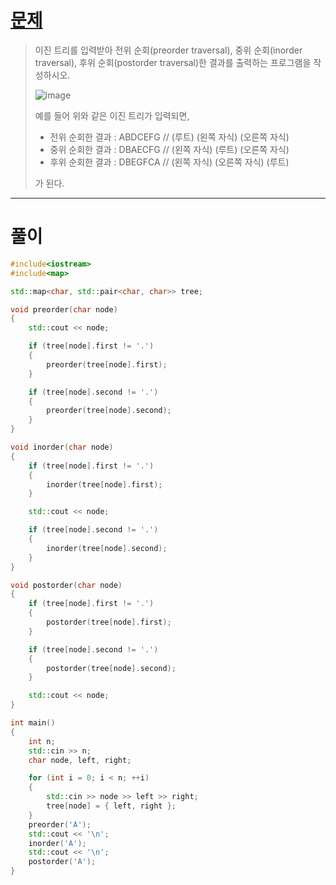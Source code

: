 # [문제](https://www.acmicpc.net/problem/1991 "#1991번")
  
> 이진 트리를 입력받아 전위 순회(preorder traversal), 중위 순회(inorder traversal), 후위 순회(postorder traversal)한 결과를 출력하는 프로그램을 작성하시오.
>
> ![image](https://onlinejudgeimages.s3-ap-northeast-1.amazonaws.com/upload/201007/trtr.png)
>
> 예를 들어 위와 같은 이진 트리가 입력되면,
> 
> - 전위 순회한 결과 : ABDCEFG // (루트) (왼쪽 자식) (오른쪽 자식)
> - 중위 순회한 결과 : DBAECFG // (왼쪽 자식) (루트) (오른쪽 자식)
> - 후위 순회한 결과 : DBEGFCA // (왼쪽 자식) (오른쪽 자식) (루트)
> 
> 가 된다.
<hr/>

# 풀이

```cpp
#include<iostream>
#include<map>

std::map<char, std::pair<char, char>> tree;

void preorder(char node)
{
	std::cout << node;

	if (tree[node].first != '.')
	{
		preorder(tree[node].first);
	}

	if (tree[node].second != '.')
	{
		preorder(tree[node].second);
	}
}

void inorder(char node)
{
	if (tree[node].first != '.')
	{
		inorder(tree[node].first);
	}

	std::cout << node;

	if (tree[node].second != '.')
	{
		inorder(tree[node].second);
	}
}

void postorder(char node)
{
	if (tree[node].first != '.')
	{
		postorder(tree[node].first);
	}

	if (tree[node].second != '.')
	{
		postorder(tree[node].second);
	}

	std::cout << node;
}

int main()
{
	int n;
	std::cin >> n;
	char node, left, right;

	for (int i = 0; i < n; ++i)
	{
		std::cin >> node >> left >> right;
		tree[node] = { left, right };
	}
	preorder('A');
	std::cout << '\n';
	inorder('A');
	std::cout << '\n';
	postorder('A');
}
```

